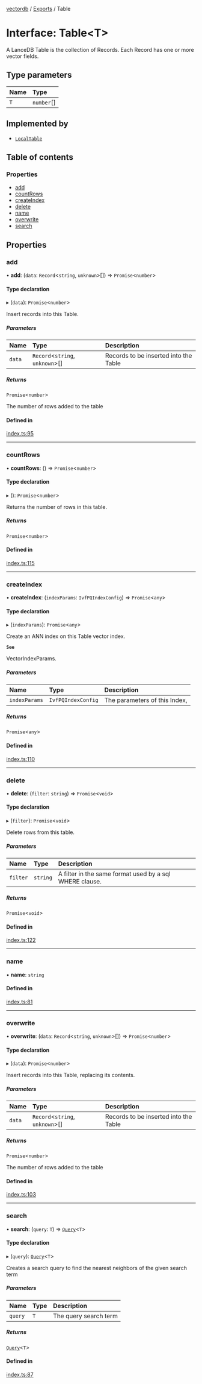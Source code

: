 [vectordb](../README.md) / [Exports](../modules.md) / Table

# Interface: Table<T\>

A LanceDB Table is the collection of Records. Each Record has one or more vector fields.

## Type parameters

| Name | Type |
| :------ | :------ |
| `T` | `number`[] |

## Implemented by

- [`LocalTable`](../classes/LocalTable.md)

## Table of contents

### Properties

- [add](Table.md#add)
- [countRows](Table.md#countrows)
- [createIndex](Table.md#createindex)
- [delete](Table.md#delete)
- [name](Table.md#name)
- [overwrite](Table.md#overwrite)
- [search](Table.md#search)

## Properties

### add

• **add**: (`data`: `Record`<`string`, `unknown`\>[]) => `Promise`<`number`\>

#### Type declaration

▸ (`data`): `Promise`<`number`\>

Insert records into this Table.

##### Parameters

| Name | Type | Description |
| :------ | :------ | :------ |
| `data` | `Record`<`string`, `unknown`\>[] | Records to be inserted into the Table |

##### Returns

`Promise`<`number`\>

The number of rows added to the table

#### Defined in

[index.ts:95](https://github.com/lancedb/lancedb/blob/97101eb/node/src/index.ts#L95)

___

### countRows

• **countRows**: () => `Promise`<`number`\>

#### Type declaration

▸ (): `Promise`<`number`\>

Returns the number of rows in this table.

##### Returns

`Promise`<`number`\>

#### Defined in

[index.ts:115](https://github.com/lancedb/lancedb/blob/97101eb/node/src/index.ts#L115)

___

### createIndex

• **createIndex**: (`indexParams`: `IvfPQIndexConfig`) => `Promise`<`any`\>

#### Type declaration

▸ (`indexParams`): `Promise`<`any`\>

Create an ANN index on this Table vector index.

**`See`**

VectorIndexParams.

##### Parameters

| Name | Type | Description |
| :------ | :------ | :------ |
| `indexParams` | `IvfPQIndexConfig` | The parameters of this Index, |

##### Returns

`Promise`<`any`\>

#### Defined in

[index.ts:110](https://github.com/lancedb/lancedb/blob/97101eb/node/src/index.ts#L110)

___

### delete

• **delete**: (`filter`: `string`) => `Promise`<`void`\>

#### Type declaration

▸ (`filter`): `Promise`<`void`\>

Delete rows from this table.

##### Parameters

| Name | Type | Description |
| :------ | :------ | :------ |
| `filter` | `string` | A filter in the same format used by a sql WHERE clause. |

##### Returns

`Promise`<`void`\>

#### Defined in

[index.ts:122](https://github.com/lancedb/lancedb/blob/97101eb/node/src/index.ts#L122)

___

### name

• **name**: `string`

#### Defined in

[index.ts:81](https://github.com/lancedb/lancedb/blob/97101eb/node/src/index.ts#L81)

___

### overwrite

• **overwrite**: (`data`: `Record`<`string`, `unknown`\>[]) => `Promise`<`number`\>

#### Type declaration

▸ (`data`): `Promise`<`number`\>

Insert records into this Table, replacing its contents.

##### Parameters

| Name | Type | Description |
| :------ | :------ | :------ |
| `data` | `Record`<`string`, `unknown`\>[] | Records to be inserted into the Table |

##### Returns

`Promise`<`number`\>

The number of rows added to the table

#### Defined in

[index.ts:103](https://github.com/lancedb/lancedb/blob/97101eb/node/src/index.ts#L103)

___

### search

• **search**: (`query`: `T`) => [`Query`](../classes/Query.md)<`T`\>

#### Type declaration

▸ (`query`): [`Query`](../classes/Query.md)<`T`\>

Creates a search query to find the nearest neighbors of the given search term

##### Parameters

| Name | Type | Description |
| :------ | :------ | :------ |
| `query` | `T` | The query search term |

##### Returns

[`Query`](../classes/Query.md)<`T`\>

#### Defined in

[index.ts:87](https://github.com/lancedb/lancedb/blob/97101eb/node/src/index.ts#L87)
